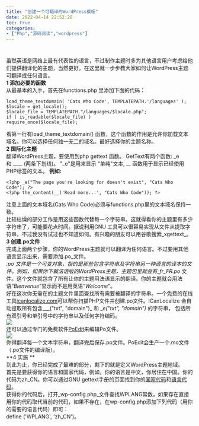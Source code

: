 ```yaml
---
title: "创建一个可翻译的WordPress模板"
date: 2022-04-14 22:52:28
toc: true
categories:
- ["Php","源码阅读","wordpress"]
---
```


# 
虽然英语是网络上最有代表性的语言，不过制作主题时多为其他语言用户考虑给他们提供翻译化的主题，当然更好。在这里就一步步教大家如何让WordPress主题可翻译成任何语言。<br />**1 添加必要的函数**<br />从最基本的入手，首先在functions.php 里添加下面的代码：

```
load_theme_textdomain( 'Cats Who Code', TEMPLATEPATH.'/languages' );
$locale = get_locale();
$locale_file = TEMPLATEPATH."/languages/$locale.php";
if ( is_readable($locale_file) )
require_once($locale_file);
```
看第一行有load_theme_textdomain() 函数，这个函数的作用是允许你加载文本域名。你可以选择任何独一无二的域名。最好选择你的主题名称。<br />**2 国际化主题**<br />翻译WordPress主题，要使用到php gettext 函数。 GetText有两个函数: _e 和 ____ (两条下划线)。 "_e"是用来显示 "单纯"文本, __ 函数用于显示已经使用PHP标签的文本。 **例如:**
```
<?php _e("The page you're looking for doesn't exist", "Cats Who Code"); ?>
<?php the_content(__('Read more...', "Cats Who Code")); ?>
```
注意上面的文本域名(Cats Who Code)必须与functions.php里的文本域名保持一致。<br />比较枯燥的部分工作是用这些函数代替每一个字符串。这就得看你的主题里有多少字符串了，可能要花点时间。据说利用GNU 工具可以很容易实现从文件从提取字符串，不过我没有试过也不知道如何。有兴趣的朋友可以用谷歌搜索_xgettext_。<br />**3 创建.po文件**<br />完成上面两个步骤，你的WordPress主题就可以翻译为任何语言。不过要用其他语言显示出来，需要添加.po_文件。_<br />.po 文件是一个可变对象，指的是那些包含字符串及字符串另一种语言的译本的文件。例如，如果你下载法语版的WordPress主题，主题包里就会有_fr_FR.po_ 文件。这个文件就包含了所有让你的主题用法语显示的翻译。你的主题就会用法语“_Bienvenue_”显示而不是用英语“_Welcome_”。<br />好在这次你无需在的主题文件里面查找所有需要被翻译的字符串。一个免费的在线工具[icanlocalize.com](http://www.icanlocalize.com/tools/php_scanner)可以帮你扫描PHP文件并创建.po文件。ICanLocalize 会自动提取所有包含___("txt", "domain")_ 和 __e("txt", "domain")_ 的字符串， 包括所有双引号和单引号中的字符串以及任何字符编码。<br />[![](https://file.wulicode.com/yuque/202208/04/14/50263d7tvM8i.png?x-oss-process=image/resize,h_476)](http://www.wordpress.la/sites/default/files/icanlocalize.png)<br />还可以通过专门的免费软件[PoEdit](http://www.poedit.net/)来编辑Po文件。<br />[![](https://file.wulicode.com/yuque/202208/04/14/5026IiTGEU5p.png?x-oss-process=image/resize,h_510)](http://www.wordpress.la/sites/default/files/poedit.png)<br />你得翻译每一个文本字符串，翻译完后保存.po文件。PoEdit会生产一个.mo文件（.po文件的编译版）。<br />**4 实施 **<br />到此为止，你已经完成了最难的部分，剩下的就是定义WordPress主题地域。<br />首先是要获得你的语言和国家代码，例如，你的语言是中文，你居住在中国。你的代码为zh_CN。你可以通过GNU gettext手册的页面找到你的[国家代码](http://www.gnu.org/software/gettext/manual/html_chapter/gettext_16.html#Country-Codes)和[语言代码](http://www.gnu.org/software/gettext/manual/html_chapter/gettext_16.html#Language-Codes)。<br />获得你的代码后，打开_wp-config.php_文件查找WPLANG常数，如果存在直接用你的代码取代当前的代码，如果不存在，在wp-config.php添加下列代码（用你的需要的语言代码）即可：<br />define ('WPLANG', 'zh_CN')。

